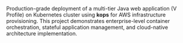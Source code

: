 Production-grade deployment of a multi-tier Java web application (V Profile) on Kubernetes cluster using **kops** for AWS infrastructure provisioning. This project demonstrates enterprise-level container orchestration, stateful application management, and cloud-native architecture implementation.
